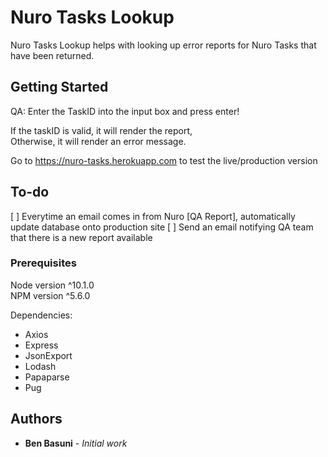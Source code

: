 # Nuro Tasks Lookup

Nuro Tasks Lookup helps with looking up error reports for Nuro Tasks that have been returned.

## Getting Started

QA: Enter the TaskID into the input box and press enter!  

If the taskID is valid, it will render the report,  
Otherwise, it will render an error message.

Go to https://nuro-tasks.herokuapp.com to test the live/production version

## To-do
[ ] Everytime an email comes in from Nuro [QA Report], automatically update database onto production site
[ ] Send an email notifying QA team that there is a new report available

### Prerequisites

Node version ^10.1.0  
NPM version ^5.6.0

Dependencies:  
  * Axios  
  * Express  
  * JsonExport  
  * Lodash  
  * Papaparse  
  * Pug  

## Authors

* **Ben Basuni** - *Initial work* 
